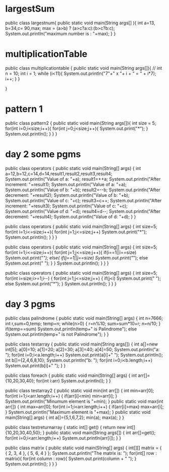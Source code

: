 # largestSum

public class largestnum{
    public static void main(String args[] ){
        int a=13, b=34,c= 90,max;
        max = (a>b) ? (a>c?a:c):(b>c?b:c);
        System.out.println("maximum number is : "+max);
    }
}

# multiplicationTable

public class multiplicationtable {
    public static void main(String args[]){
        // int n = 10;
        int i = 1;
        while (i<11){
            System.out.println("7"+" x "+ i + " = " + i*7);
            i++;
        }
    }
    
}

# pattern 1
public class pattern2 {
    public static void main(String args[]){
    int size = 5;
    for(int i=0;i<size;i++){
        for(int j=0;j<size;j++){
            System.out.print("*");
        }
        System.out.println();
    }
} 
}

# day 2 some pgms
public class operators {
    public static void main(String[] args) {
        int a=12,b=12,c=14,d=14,result1,result2,result3,result4;
        System.out.println("Value of a: "+a);
        result1=++a;
        System.out.println("After increment: "+result1);
        System.out.println("Value of a: "+a);
        System.out.println("Value of b: "+b);
        result2=--b;
        System.out.println("After decrement: "+result2);
        System.out.println("Value of b: "+b);
        System.out.println("Value of c: "+c);
        result3=c++;
        System.out.println("After increment: "+result3);
        System.out.println("Value of c: "+c);
        System.out.println("Value of d: "+d);
        result4=d--;
        System.out.println("After decrement: "+result4);
        System.out.println("Value of d: "+d);
    }
}

public class operators {
    public static void main(String[] args) {
        int size=5;
        for(int i=1;i<=size;i++){
        for(int j=1;j<=size;j++)
        System.out.print("*");
    System.out.println();
}
}
}

public class operators {
    public static void main(String[] args) {
        int size=5;
        for(int i=1;i<=size;i++){
        for(int j=1;j<=size;j++){
            if(i==1||i==size)
        System.out.print("*");
        else{
            if(j==1||j==size)
            System.out.print("*");
            else
            System.out.print(" ");
        }
        }
    System.out.println();
}
}
}


public class operators
{
    public static void main(String[] args)
    {
        int size=5;
        for(int i=size;i>=1;i--)
        {
            for(int j=1;j<=size;j++)
            {
                if(j<i)
                System.out.print(" ");
                else
                System.out.print("*");
            }
            System.out.println();
        }
    }
}

# day 3 pgms
public class palindrome
{
    public static void main(String[] args)
    {
        int n=7666;
        int r,sum=0,temp;
        temp=n;
        while(n>0)
        {
            r=n%10;
            sum=sum*10+r;
            n=n/10;
        }
        if(temp==sum)
        System.out.println(temp+" is Palindrome");
        else
        System.out.println(temp+" is not Palindrome");
    }
}

public class testarray
{
    public static void main(String args[])
    {
        int a[]=new int[5];
        a[0]=10;
        a[1]=20;
        a[2]=30;
        a[3]=40;
        a[4]=50;
        System.out.println("a: ");
        for(int i=0;i<a.length;i++)
        System.out.print(a[i]+" ");
        System.out.println();
        int b[]={2,4,6,8,10};
        System.out.println("b: ");
        for(int i=0;i<b.length;i++)
        System.out.print(b[i]+" ");
    }
}    

public class foreach {
    public static void main(String[] args)
    {
        int arr[]={10,20,30,40};
        for(int i:arr)
        System.out.println(i);
    }
}


public class testarray2 {
    public static void min(int arr[])
    {
        int min=arr[0];
        for(int i=1;i<arr.length;i++)
        {
            if(arr[i]<min)
            min=arr[i];
        }
        System.out.println("Minumum element is "+min);
    }
    public static void max(int arr[])
    {
        int max=arr[0];
        for(int i=1;i<arr.length;i++)
        {
            if(arr[i]>max)
            max=arr[i];
        }
        System.out.println("Maximum element is "+max);
    }
    public static void main(String[] args)
    {
        int a[]={5,1,6,7,2};
        min(a);
        max(a);
    }
}

public class testreturnarray {
    static int[] get()
    {
        return new int[]{10,20,30,40,50};
    }
    public static void main(String args[])
    {
        int arr[]=get();
        for(int i=0;i<arr.length;i++)
        System.out.println(arr[i]);
    }
}

public class matrix {
    public static void main(String[] args) {
        int[][] matrix = { { 2, 3, 4 }, { 5, 6, 4 } };
        System.out.println("The matrix is: ");
        for(int[] row : matrix){
            for(int column : row){
                System.out.print(column + "  ");
            }
            System.out.println();
        }
    }
}
